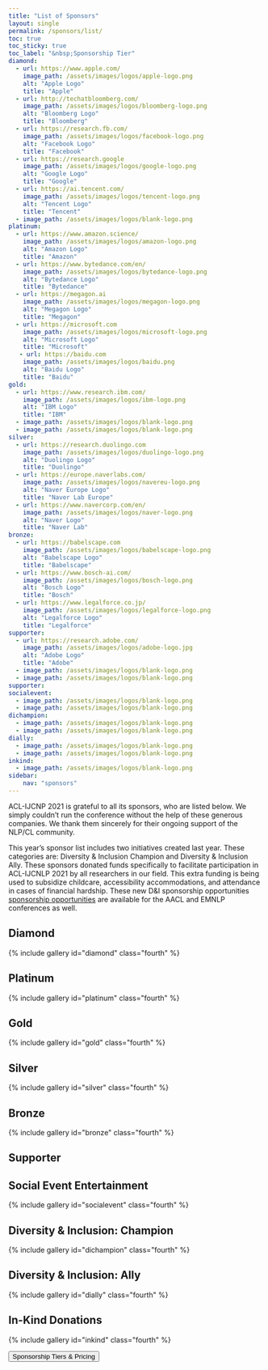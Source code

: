 ```yaml
---
title: "List of Sponsors"
layout: single
permalink: /sponsors/list/
toc: true
toc_sticky: true
toc_label: "&nbsp;Sponsorship Tier"
diamond:
  - url: https://www.apple.com/
    image_path: /assets/images/logos/apple-logo.png
    alt: "Apple Logo"
    title: "Apple"
  - url: http://techatbloomberg.com/
    image_path: /assets/images/logos/bloomberg-logo.png
    alt: "Bloomberg Logo"
    title: "Bloomberg"
  - url: https://research.fb.com/
    image_path: /assets/images/logos/facebook-logo.png
    alt: "Facebook Logo"
    title: "Facebook"
  - url: https://research.google
    image_path: /assets/images/logos/google-logo.png
    alt: "Google Logo"
    title: "Google"
  - url: https://ai.tencent.com/
    image_path: /assets/images/logos/tencent-logo.png
    alt: "Tencent Logo"
    title: "Tencent"
  - image_path: /assets/images/logos/blank-logo.png
platinum:
  - url: https://www.amazon.science/
    image_path: /assets/images/logos/amazon-logo.png
    alt: "Amazon Logo"
    title: "Amazon"
  - url: https://www.bytedance.com/en/
    image_path: /assets/images/logos/bytedance-logo.png
    alt: "Bytedance Logo"
    title: "Bytedance"
  - url: https://megagon.ai
    image_path: /assets/images/logos/megagon-logo.png
    alt: "Megagon Logo"
    title: "Megagon"
  - url: https://microsoft.com
    image_path: /assets/images/logos/microsoft-logo.png
    alt: "Microsoft Logo"
    title: "Microsoft"
   - url: https://baidu.com
    image_path: /assets/images/logos/baidu.png
    alt: "Baidu Logo"
    title: "Baidu"
gold:
  - url: https://www.research.ibm.com/
    image_path: /assets/images/logos/ibm-logo.png
    alt: "IBM Logo"
    title: "IBM"
  - image_path: /assets/images/logos/blank-logo.png
  - image_path: /assets/images/logos/blank-logo.png
silver:
  - url: https://research.duolingo.com
    image_path: /assets/images/logos/duolingo-logo.png
    alt: "Duolingo Logo"
    title: "Duolingo"
  - url: https://europe.naverlabs.com/
    image_path: /assets/images/logos/navereu-logo.png
    alt: "Naver Europe Logo"
    title: "Naver Lab Europe"
  - url: https://www.navercorp.com/en/
    image_path: /assets/images/logos/naver-logo.png
    alt: "Naver Logo"
    title: "Naver Lab"
bronze:
  - url: https://babelscape.com
    image_path: /assets/images/logos/babelscape-logo.png
    alt: "Babelscape Logo"
    title: "Babelscape"
  - url: https://www.bosch-ai.com/
    image_path: /assets/images/logos/bosch-logo.png
    alt: "Bosch Logo"
    title: "Bosch"
  - url: https://www.legalforce.co.jp/
    image_path: /assets/images/logos/legalforce-logo.png
    alt: "Legalforce Logo"
    title: "Legalforce"
supporter:
  - url: https://research.adobe.com/
    image_path: /assets/images/logos/adobe-logo.jpg
    alt: "Adobe Logo"
    title: "Adobe"
  - image_path: /assets/images/logos/blank-logo.png
  - image_path: /assets/images/logos/blank-logo.png
supporter:
socialevent:
  - image_path: /assets/images/logos/blank-logo.png
  - image_path: /assets/images/logos/blank-logo.png
dichampion:
  - image_path: /assets/images/logos/blank-logo.png
  - image_path: /assets/images/logos/blank-logo.png
dially:
  - image_path: /assets/images/logos/blank-logo.png
  - image_path: /assets/images/logos/blank-logo.png
inkind:
  - image_path: /assets/images/logos/blank-logo.png
sidebar: 
    nav: "sponsors"
---
```


ACL-IJCNP 2021 is grateful to all its sponsors, who are listed below. We simply couldn’t run the conference without the help of these generous companies. We thank them sincerely for their ongoing support of the NLP/CL community.

This year’s sponsor list includes two initiatives created last year.  These categories are: Diversity & Inclusion Champion and Diversity & Inclusion Ally. These sponsors donated funds specifically to facilitate participation in ACL-IJCNLP 2021 by all researchers in our field. This extra funding is being used to subsidize childcare, accessibility accommodations, and attendance in cases of financial hardship. These new D&I sponsorship opportunities [sponsorship opportunities](https://2021.aclweb.org/downloads/ACL-2021-Sponsorship-booklet.pdf) are available for the AACL and EMNLP conferences as well.

## Diamond

{% include gallery id="diamond" class="fourth" %}

## Platinum

{% include gallery id="platinum" class="fourth" %}

## Gold

{% include gallery id="gold" class="fourth" %}

## Silver

{% include gallery id="silver" class="fourth" %}

## Bronze

{% include gallery id="bronze" class="fourth" %}

## Supporter

<!--{% include gallery id="supporter" class="fourth" %}-->

## Social Event Entertainment

{% include gallery id="socialevent" class="fourth" %}

## Diversity &amp; Inclusion: Champion

{% include gallery id="dichampion" class="fourth" %}

## Diversity &amp; Inclusion: Ally

{% include gallery id="dially" class="fourth" %}

## In-Kind Donations

{% include gallery id="inkind" class="fourth" %}

<div class="text-center"> 
<a href="https://2021.aclweb.org/downloads/ACL-2021-Sponsorship-booklet.pdf"><button class="btn btn--large btn--inverse">Sponsorship Tiers &amp; Pricing</button></a>
</div>
<br/>
